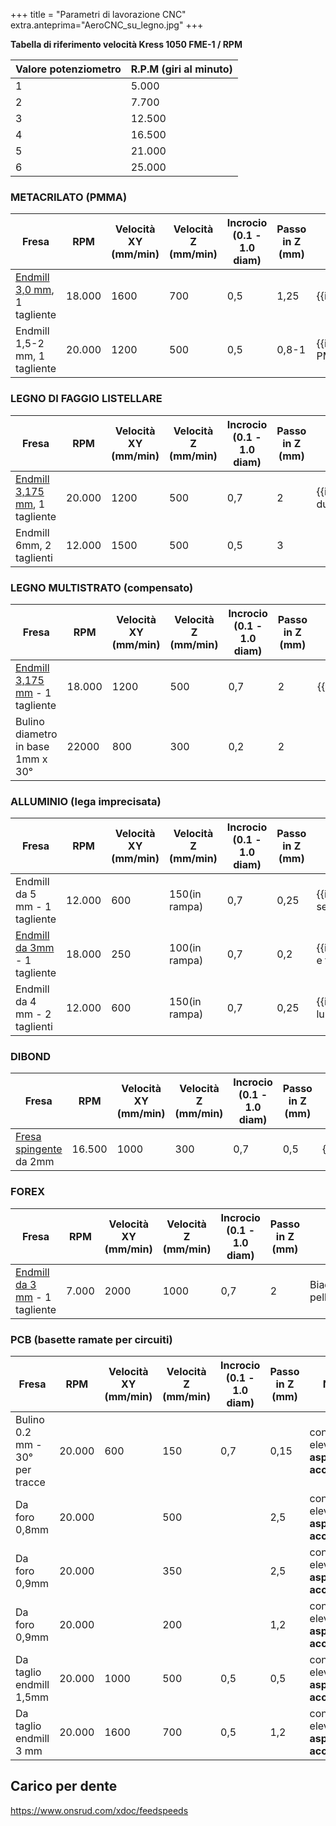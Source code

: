 +++
title = "Parametri di lavorazione CNC"
extra.anteprima="AeroCNC_su_legno.jpg"
+++



**Tabella di riferimento velocità Kress 1050 FME-1 / RPM**


| Valore potenziometro |  R.P.M (giri al minuto)|
|----------------------|------------------------|
|  1                   |  5.000                 |
|  2                   |  7.700                 |
|  3                   |  12.500                |
|  4                   |  16.500                |
|  5                   |  21.000                |
|  6                   |  25.000                |
                         

### METACRILATO (PMMA)

| Fresa   | RPM     | Velocità XY (mm/min) | Velocità Z (mm/min) | Incrocio (0.1 - 1.0 diam) | Passo in Z (mm)  | Note                      |
|---------|---------|---------|---------|---------|---------|---------|
| [Endmill 3,0 mm](http://www.ebay.it/itm/151832710355), 1 tagliente | 18.000  | 1600    | 700     | 0,5     | 1,25    | {{immagine(url="trucioli_pmma_AERO.jpg",didascalia="Trucioli")}}|
| Endmill 1,5-2 mm, 1 tagliente | 20.000  | 1200    | 500     | 0,5     | 0,8-1    | {{immagine(url="trucioli_pmma_1.5.jpg",didascalia="Trucioli PMMA 1.5mm")}}|

### LEGNO DI FAGGIO LISTELLARE


| Fresa   | RPM     | Velocità XY (mm/min) | Velocità Z (mm/min) | Incrocio (0.1 - 1.0 diam) | Passo in Z (mm)  | Note  |
|---------|---------|---------|---------|---------|---------|---------|
| [Endmill 3,175 mm](http://www.ebay.it/itm/151832710355), 1 tagliente | 20.000  | 1200    | 500     | 0,7     | 2    | {{immagine(url="trucioli_faggio_listellare.jpeg",didascalia="Trucioli durante la lavorazione")}}|
| Endmill 6mm, 2 taglienti | 12.000  | 1500    | 500     | 0,5     | 3  | |

### LEGNO MULTISTRATO (compensato)
| Fresa   | RPM     | Velocità XY (mm/min) | Velocità Z (mm/min) | Incrocio (0.1 - 1.0 diam) | Passo in Z (mm)  | Note              |
|---------|---------|----------------------|---------------------|---------------------------|------------------|-------------------|
|[Endmill 3,175 mm](http://www.ebay.it/itm/151832710355) - 1 tagliente    |18.000|1200|500|0,7|2|{{immagine(url="trucioli_legno_multistrato.jpg",didascalia="Trucioli")}}  |
| Bulino diametro in base 1mm x 30°|22000 |800 |300|0,2|2|                                                                          |


### ALLUMINIO (lega imprecisata)
| Fresa   | RPM     | Velocità XY (mm/min) | Velocità Z (mm/min) | Incrocio (0.1 - 1.0 diam) | Passo in Z (mm)  | Note              |
|---------|---------|----------------------|---------------------|---------------------------|------------------|-------------------|
|Endmill da 5 mm - 1 tagliente |12.000|600|150(in rampa)|0,7|0,25|{{immagine(url="Pannello_Mixer_in_alluminio.jpeg",didascalia="Esempio di lavorazione a secco")}}|
|[Endmill da 3mm](http://www.ebay.it/itm/151832710355) - 1 tagliente|18.000|250|100(in rampa)|0,7|0,2|{{immagine(url="Lavorazione_e_trucioli_alluminio_fresa_piccola.jpeg",didascalia="Lavorazione e trucioli alluminio fresa piccola (a secco)")}}|
|Endmill da 4 mm - 2 taglienti|12.000|600|150(in rampa)|0,7|0,25 |{{immagine(url="alluminio_con_lubrificazione.jpg",didascalia="Usare affondi in rampa e lubrificazione")}}|


### DIBOND
| Fresa   | RPM     | Velocità XY (mm/min) | Velocità Z (mm/min) | Incrocio (0.1 - 1.0 diam) | Passo in Z (mm)  | Note              |
|---------|---------|----------------------|---------------------|---------------------------|------------------|-------------------|
|[Fresa spingente](http://cnc-plus.de/en/End-Mills-266/2-Flute-down-cut-275/) da 2mm|16.500|1000|300|0,7|0,5|{{immagine(url="Dibond_con_trucioli.jpeg")}}|

### FOREX

| Fresa   | RPM     | Velocità XY (mm/min) | Velocità Z (mm/min) | Incrocio (0.1 - 1.0 diam) | Passo in Z (mm)  | Note              |
|---------|---------|----------------------|---------------------|---------------------------|------------------|-------------------|
|[Endmill da 3 mm](http://www.ebay.it/itm/151832710355) - 1 tagliente|7.000|2000|1000|0,7|2|Biadesivo su lato pellicola{{immagine(url="trucioli_forex.jpg",didascalia="Trucioli")}}| 

### PCB (basette ramate per circuiti)
| Fresa                        | RPM     | Velocità XY (mm/min) | Velocità Z (mm/min) | Incrocio (0.1 - 1.0 diam) | Passo in Z (mm)  | Note                                      |
|------------------------------|---------|----------------------|---------------------|---------------------------|------------------|-------------------------------------------|
|Bulino 0.2 mm - 30° per tracce|20.000   |600                   |150                  | 0,7                       | 0,15             |consumo elevato <br> **aspiratore acceso** |
|Da foro 0,8mm                 |20.000   |                      |500                  |                           | 2,5              |consumo elevato <br> **aspiratore acceso** |
|Da foro 0,9mm                 |20.000   |                      |350                  |                           | 2,5              |consumo elevato <br> **aspiratore acceso** |
|Da foro 0,9mm                 |20.000   |                      |200                  |                           | 1,2              |consumo elevato <br> **aspiratore acceso** |
|Da taglio endmill 1,5mm       |20.000   | 1000                 |500                  |0,5                        | 0,5              |consumo elevato <br> **aspiratore acceso** |
|Da taglio endmill 3 mm        |20.000   | 1600                 |700                  |0,5                        | 1,2              |consumo elevato <br> **aspiratore acceso** |

Carico per dente
----------------

<https://www.onsrud.com/xdoc/feedspeeds>
